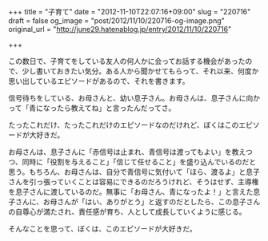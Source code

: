 +++
title = "子育て"
date = "2012-11-10T22:07:16+09:00"
slug = "220716"
draft = false
og_image = "post/2012/11/10/220716-og-image.png"
original_url = "http://june29.hatenablog.jp/entry/2012/11/10/220716"

+++

<p>この数日で、子育てをしている友人の何人かに会ってお話する機会があったので、少し書いておきたい気分。ある人から聞かせてもらって、それ以来、何度か思い出しているエピソードがあるので、それを書きます。</p>
<p>信号待ちをしている、お母さんと、幼い息子さん。お母さんは、息子さんに向かって「青になったら教えてね」と言ったんだってさ。</p>
<p>たったこれだけ、たったこれだけのエピソードなのだけれど、ぼくはこのエピソードが大好きだ。</p>
<p>お母さんは、息子さんに「赤信号は止まれ、青信号は渡ってもよい」を教えつつ、同時に「役割を与えること」「信じて任せること」を盛り込んでいるのだと思う。もちろん、お母さんは、自分で青信号に気付いて「ほら、渡るよ」と息子さんを引っ張っていくことは容易にできるのだろうけれど、そうはせず、主導権を息子さんに渡しているのだ。無事に「お母さん、青になったよ！」と言えた息子さんに、お母さんが「はい、ありがとう」と返すのだとしたら、この息子さんの自尊心が満たされ、責任感が育ち、人として成長していくように感じる。</p>
<p>そんなことを思って、ぼくは、このエピソードが大好きだ。</p>
